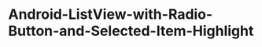 Android-ListView-with-Radio-Button-and-Selected-Item-Highlight
==============================================================